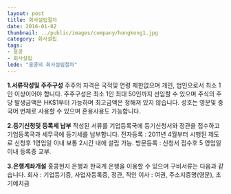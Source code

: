 ```yaml
---
layout: post
title: 회사설립절차
date: 2016-01-02
thumbnail: ../public/images/company/hongkong1.jpg
category: 회사설립
tags:
- 홍콩
- 회사설립
lede: "홍콩의 회사설립절차"
---
```


**1.서류작성및 주주구성**
  주주의 자격은 국적및 연령 제한없으며 개인, 법인으로서 최소 1인 이상이어야 합니다.
  주주구성은 최소 1인 최대 50인까지 선임할 수 있으며 주식의 주당 발생금액은 HK$1부터 가능하며 최고금액은 정해져 있지 않습니다. 성호는 영문및 중국어 번체로 사용할 수 있으며 혼용사용도 가능합니다.

**2.등기신청및 등록세 납부**
  작성된 서류를 기업등록국에 등기신청서와 정관을 접수하고 기업등록국과 세무국에 등기세를 납부합니다.
  전자등록 : 2011년 4월부터 시행된 제도로 신청후 1영업일 이내 보통 2시간 내에 설립 가능.
  방문등록 : 신청서 접수후 5 영업일 이내 등록증 교부.

**3.은행계좌개설**
  홍콩현지 은행과 한국계 은행을 이용할 수 있으며 구비서류는 다음과 같습니다.
  회사 : 기업등기증, 사업자등록증, 정관, 직인
  이사 : 여권, 주소지증명(영문), 초기예치금
